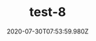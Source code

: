 ---
title: test-8
date: 2020-07-30T07:53:59.980Z
banner_subcontent: asdfsf
category: Personal stories
focus: Improving workplace culture
role: Health or wellbeing lead
organisation_size: Large (250+ employees)
industry: Tourism & Hospitality
content: Lorem ipsum dolor sit amet, consectetur adipiscing elit, sed do eiusmod tempor incididunt ut labore et dolore magna aliqua. Ut enim ad minim veniam, quis nostrud exercitation ullamco laboris nisi ut aliquip ex ea commodo consequat. Duis aute irure dolor in reprehenderit in voluptate velit esse cillum dolore eu fugiat nulla pariatur. Excepteur sint occaecat cupidatat non proident, sunt in culpa qui officia deserunt mollit anim id est laborum.
---